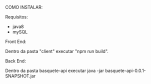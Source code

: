 COMO INSTALAR:

Requisitos:

- java8
- mySQL

Front End:

Dentro da pasta "client" executar "npm run build".

Back End:

Dentro da pasta basquete-api executar java -jar basquete-api-0.0.1-SNAPSHOT.jar

